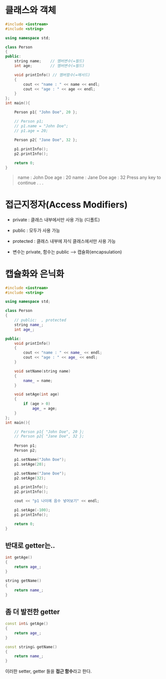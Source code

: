 # 클래스와 객체 

```c++
#include <iostream>
#include <string> 

using namespace std;

class Person 
{
public:
	string name;  	// 멤버변수(=필드)
	int age;		// 멤버변수(=필드)

	void printInfo() // 멤버함수(=메서드)
	{
		cout << "name : " << name << endl;
		cout << "age : " << age << endl;
	}
};
int main(){

	Person p1{ "John Doe", 20 };

	// Person p1;
	// p1.name = "John Doe";
	// p1.age = 20;

	Person p2{ "Jane Doe", 32 };
	
	p1.printInfo();
	p2.printInfo();

	return 0;
}
```

> name : John Doe
> age : 20
> name : Jane Doe
> age : 32
> Press any key to continue . . .



# 접근지정자(Access Modifiers)

- private : 클래스 내부에서만 사용 가능 (디폴트)
- public : 모두가 사용 가능 
- protected : 클래스 내부에 자식 클래스에서만 사용 가능

- 변수는 private, 함수는 public  --> 캡슐화(encapsulation)



# 캡슐화와 은닉화 

```c++
#include <iostream>
#include <string> 

using namespace std;

class Person 
{
    // public:  , protected
	string name_; 
	int age_;		

public:
	void printInfo()
	{
		cout << "name : " << name_ << endl;
		cout << "age : " << age_ << endl;
	}

	void setName(string name) 
	{
		name_ = name;
	}

	void setAge(int age)
	{
		if (age > 0)
			age_ = age;
	}
};
int main(){

	// Person p1{ "John Doe", 20 };
	// Person p2{ "Jane Doe", 32 };
	
	Person p1;
	Person p2;

	p1.setName("John Doe"); 
	p1.setAge(20);

	p2.setName("Jane Doe");
	p2.setAge(32);

	p1.printInfo();
	p2.printInfo();

	cout << "p1 나이에 음수 넣어보기" << endl;

	p1.setAge(-100);
	p1.printInfo();

	return 0;
}
```



## 반대로 getter는..

```c++
int getAge()
{
    return age_;
}

string getName()
{
    return name_;
}
```



## 좀 더 발전한 getter

```c++
const int& getAge()
{
    return age_;
}

const string& getName()
{
    return name_;
}
```



이러한 setter, getter 들을 **접근 함수**라고 한다.

